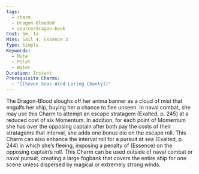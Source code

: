 ```yaml
---
tags:
  - charm
  - Dragon-Blooded
  - source/dragon-book
Cost: 5m, 1a
Mins: Sail 4, Essence 3
Type: Simple
Keywords:
  - Mute
  - Pilot
  - Water
Duration: Instant
Prerequisite Charms:
  - "[[Seven Seas Wind-Luring Chanty]]"
---
```

The Dragon-Blood sloughs off her anima banner as a cloud of mist that engulfs her ship, buying her a chance to flee unseen. In naval combat, she may use this Charm to attempt an escape stratagem (Exalted, p. 245) at a reduced cost of six Momentum. In addition, for each point of Momentum she has over the opposing captain after both pay the costs of their stratagems that interval, she adds one bonus die on the escape roll. This Charm can also enhance the interval roll for a pursuit at sea (Exalted, p. 244) in which she’s fleeing, imposing a penalty of (Essence) on the opposing captain’s roll. This Charm can be used outside of naval combat or naval pursuit, creating a large fogbank that covers the entire ship for one scene unless dispersed by magical or extremely strong winds.